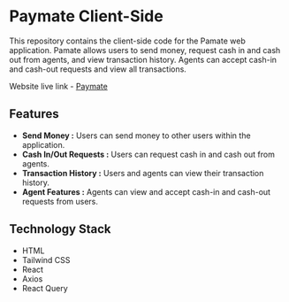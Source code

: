 # Paymate Client-Side
This repository contains the client-side code for the Pamate web application. Pamate allows users to send money, request cash in and cash out from agents, and view transaction history. Agents can accept cash-in and cash-out requests and view all transactions.

Website live link - [Paymate](https://mfs-paymate.web.app/)

## Features
- **Send Money :** Users can send money to other users within the application.
- **Cash In/Out Requests :** Users can request cash in and cash out from agents.
- **Transaction History :** Users and agents can view their transaction history.
- **Agent Features :** Agents can view and accept cash-in and cash-out requests from users.

## Technology Stack
- HTML
- Tailwind CSS
- React
- Axios
- React Query
